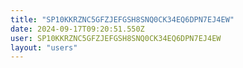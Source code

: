 ```yaml
---
title: "SP10KKRZNC5GFZJEFGSH8SNQ0CK34EQ6DPN7EJ4EW"
date: 2024-09-17T09:20:51.550Z
user: SP10KKRZNC5GFZJEFGSH8SNQ0CK34EQ6DPN7EJ4EW
layout: "users"
---
```

    